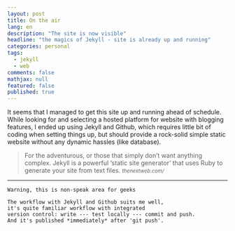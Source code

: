 ```yaml
---
layout: post
title: On the air
lang: en
description: "The site is now visible"
headline: "the magics of Jekyll - site is already up and running"
categories: personal
tags: 
  - jekyll
  - web
comments: false
mathjax: null
featured: false
published: true
---
```


It seems that I managed to get this site up and running ahead of schedule. While looking for
and selecting a hosted platform for website with blogging features, I ended up using Jekyll and Github, 
which requires little bit of coding when setting things up, but should provide a rock-solid simple 
static website without any dynamic hassles (like database).

>For the adventurous, or those that simply don’t want anything complex. 
Jekyll is a powerful ‘static site generator’ that uses Ruby to generate your site from text files. 
><cite><small>thenextweb.com/</small></cite>

---

    Warning, this is non-speak area for geeks

    The workflow with Jekyll and Github suits me well, 
    it's quite familiar workflow with integrated 
    version control: write --- test locally --- commit and push. 
    And it's published *immediately* after 'git push'.
